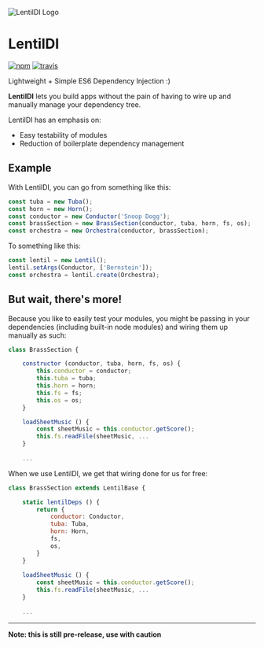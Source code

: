 ![LentilDI Logo](http://i.imgur.com/BKDQnkU.png)

LentilDI
========
[![npm](https://img.shields.io/npm/v/lentildi.svg?maxAge=2592000)]()
[![travis](https://travis-ci.org/magicmark/LentilDI.svg?branch=master)]()

Lightweight + Simple ES6 Dependency Injection :)

**LentilDI** lets you build apps without the pain of having to wire up and manually manage your dependency tree.

LentilDI has an emphasis on:

* Easy testability of modules
* Reduction of boilerplate dependency management

## Example

With LentilDI, you can go from something like this:

```javascript
const tuba = new Tuba();
const horn = new Horn();
const conductor = new Conductor('Snoop Dogg');
const brassSection = new BrassSection(conductor, tuba, horn, fs, os);
const orchestra = new Orchestra(conductor, brassSection);
```

To something like this:

```javascript
const lentil = new Lentil();
lentil.setArgs(Conductor, ['Bernstein']);
const orchestra = lentil.create(Orchestra);
```

## But wait, there's more!

Because you like to easily test your modules, you might be passing in your dependencies (including built-in node modules) and wiring them up manually as such:

```javascript
class BrassSection {

    constructor (conductor, tuba, horn, fs, os) {
        this.conductor = conductor;
        this.tuba = tuba;
        this.horn = horn;
        this.fs = fs;
        this.os = os;
    }

    loadSheetMusic () {
        const sheetMusic = this.conductor.getScore();
        this.fs.readFile(sheetMusic, ...
    }
    
    ...
```

When we use LentilDI, we get that wiring done for us for free:

```javascript
class BrassSection extends LentilBase {

    static lentilDeps () {
        return {
            conductor: Conductor,
            tuba: Tuba,
            horn: Horn,
            fs,
            os,
        }
    }
    
    loadSheetMusic () {
        const sheetMusic = this.conductor.getScore();
        this.fs.readFile(sheetMusic, ...
    }
    
    ...
```


---

**Note: this is still pre-release, use with caution**
